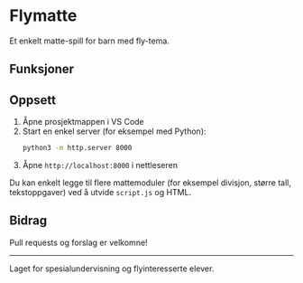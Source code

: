 # Flymatte

Et enkelt matte-spill for barn med fly-tema.

## Funksjoner

## Oppsett
1. Åpne prosjektmappen i VS Code
2. Start en enkel server (for eksempel med Python):
   ```zsh
   python3 -m http.server 8000
   ```
3. Åpne `http://localhost:8000` i nettleseren



Du kan enkelt legge til flere mattemoduler (for eksempel divisjon, større tall, tekstoppgaver) ved å utvide `script.js` og HTML.

## Bidrag
Pull requests og forslag er velkomne!

---
Laget for spesialundervisning og flyinteresserte elever.
